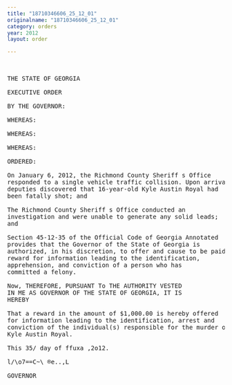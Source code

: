 ```yaml
---
title: "18710346606_25_12_01"
originalname: "18710346606_25_12_01"
category: orders
year: 2012
layout: order

---
```

<pre>
 

THE STATE OF GEORGIA

EXECUTIVE ORDER

BY THE GOVERNOR:

WHEREAS:

WHEREAS:

WHEREAS:

ORDERED:

On January 6, 2012, the Richmond County Sheriff s Office
responded to a single vehicle traffic collision. Upon arrival,
deputies discovered that 16-year-old Kyle Austin Royal had
been fatally shot; and

The Richmond County Sheriff s Office conducted an
investigation and were unable to generate any solid leads;
and

Section 45-12-35 of the Official Code of Georgia Annotated
provides that the Governor of the State of Georgia is
authorized, in his discretion, to offer and cause to be paid a
reward for information leading to the identification,
apprehension, and conviction of a person who has
committed a felony.

Now, THEREFORE, PURSUANT To THE AUTHORITY VESTED
IN ME AS GOVERNOR OF THE STATE OF GEORGIA, IT IS
HEREBY

That a reward in the amount of $1,000.00 is hereby offered
for information leading to the identification, arrest and
conviction of the individual(s) responsible for the murder of
Kyle Austin Royal.

This 35/ day of ffuxa ,2o12.

l/\o7==C~\ ®e..,L

GOVERNOR

</pre>
